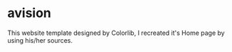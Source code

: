 # avision
This website template designed by Colorlib, I recreated it's Home page by using his/her sources.
